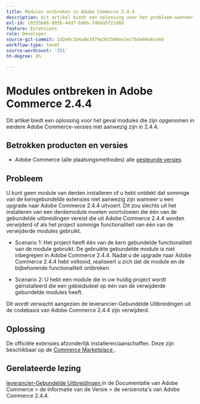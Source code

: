 ```yaml
---
title: Modules ontbreken in Adobe Commerce 2.4.4
description: Dit artikel biedt een oplossing voor het probleem wanneer modules uit eerdere Adobe Commerce-versies niet aanwezig zijn in 2.4.4.
exl-id: c0335b66-803b-44d7-b966-7d60a5f21d8d
feature: Extensions
role: Developer
source-git-commit: 1d2e0c1b4a8e3d79a362500ee3ec7bde84a6ce0d
workflow-type: tm+mt
source-wordcount: '251'
ht-degree: 0%

---
```


# Modules ontbreken in Adobe Commerce 2.4.4

Dit artikel biedt een oplossing voor het geval modules die zijn opgenomen in eerdere Adobe Commerce-versies niet aanwezig zijn in 2.4.4.

## Betrokken producten en versies

* Adobe Commerce (alle plaatsingsmethodes) alle [ gesteunde versies ](https://www.adobe.com/content/dam/cc/en/legal/terms/enterprise/pdfs/Adobe-Commerce-Software-Lifecycle-Policy.pdf)

## Probleem

U kunt geen module van derden installeren of u hebt ontdekt dat sommige van de kerngebundelde extensies niet aanwezig zijn wanneer u een upgrade naar Adobe Commerce 2.4.4 uitvoert. Dit zou slechts uit het installeren van een derdemodule moeten voortvloeien die één van de gebundelde uitbreidingen vereist die uit Adobe Commerce 2.4.4 worden verwijderd of als het project sommige functionaliteit van één van de verwijderde modules gebruikt.

* Scenario 1: Het project heeft één van de kern gebundelde functionaliteit van de module gebruikt. De gebruikte gebundelde module is niet inbegrepen in Adobe Commerce 2.4.4. Nadat u de upgrade naar Adobe Commerce 2.4.4 hebt voltooid, realiseert u zich dat de module en de bijbehorende functionaliteit ontbreken.

* Scenario 2: U hebt een module die in uw huidig project wordt geïnstalleerd die een gebiedsdeel op één van de verwijderde gebundelde modules heeft.

Dit wordt verwacht aangezien de leverancier-Gebundelde Uitbreidingen uit de codebasis van Adobe Commerce 2.4.4 zijn verwijderd.

## Oplossing

De officiële extensies afzonderlijk installeren/aanschaffen. Deze zijn beschikbaar op de [ Commerce Marketplace ](https://marketplace.magento.com/extensions.html).

## Gerelateerde lezing

[ leverancier-Gebundelde Uitbreidingen ](https://experienceleague.adobe.com/docs/commerce-operations/release/notes/adobe-commerce/2-4-4.html?#vendor-bundled-extensions) in de Documentatie van Adobe Commerce > de Informatie van de Versie > de versienota&#39;s van Adobe Commerce 2.4.4.
